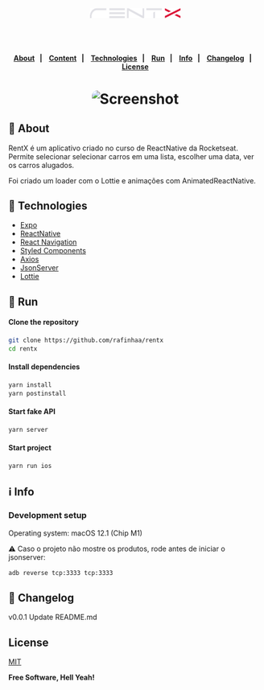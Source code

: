 <p align="center">
   <img src="docs/images/logo.png" alt="GoMarketplace" width="180"/>
</p>
<h4 align="center">
    <br><br>
    <p align="center">
      <a href="#-about">About</a>&nbsp;&nbsp;&nbsp;|&nbsp;&nbsp;&nbsp;
      <a href="###-content">Content</a>&nbsp;&nbsp;&nbsp;|&nbsp;&nbsp;&nbsp;
      <a href="#-technologies">Technologies</a>&nbsp;&nbsp;&nbsp;|&nbsp;&nbsp;&nbsp;
      <a href="#-how-to-run-the-project">Run</a>&nbsp;&nbsp;&nbsp;|&nbsp;&nbsp;&nbsp;
      <a href="#-info">Info</a>&nbsp;&nbsp;&nbsp;|&nbsp;&nbsp;&nbsp;
      <a href="#-changelog">Changelog</a>&nbsp;&nbsp;&nbsp;|&nbsp;&nbsp;&nbsp;
      <a href="#-license">License</a>
  </p>
</h4>

<h1 align="center">
    <img width="200" style="border-radius: 10px" height="auto" alt="Screenshot" title="Screenshot" src="docs/videos/demo.gif" />
  <div>
</h1>

## 🔖 About

RentX é um aplicativo criado no curso de ReactNative da Rocketseat. Permite selecionar
selecionar carros em uma lista, escolher uma data, ver os carros alugados.

Foi criado um loader com o Lottie e animações com AnimatedReactNative.

## 🚀 Technologies

- [Expo](https://expo.io)
- [ReactNative](https://reactnative.dev/)
- [React Navigation](https://reactnavigation.org/)
- [Styled Components](https://www.styled-components.com/)
- [Axios](https://axios-http.com/)
- [JsonServer](https://github.com/typicode/json-server)
- [Lottie](https://lottiefiles.com/)

## 🏁 Run

#### Clone the repository

```bash
git clone https://github.com/rafinhaa/rentx
cd rentx
```

#### Install dependencies

```bash
yarn install
yarn postinstall
```

#### Start fake API

```bash
yarn server
```

#### Start project

```bash
yarn run ios
```

## ℹ️ Info

### Development setup

Operating system: macOS 12.1 (Chip M1)

⚠️ Caso o projeto não mostre os produtos, rode antes de iniciar o jsonserver:

```bash
adb reverse tcp:3333 tcp:3333
```

## 📄 Changelog

v0.0.1
Update README.md

## License

[MIT](LICENSE)

**Free Software, Hell Yeah!**
